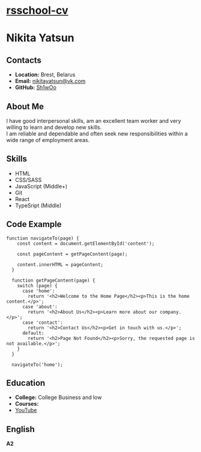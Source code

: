 # __[rsschool-cv](https://sh1woo.vercel.app/)__

# __Nikita Yatsun__

## __Contacts__
- __Location:__ Brest, Belarus
- __Email:__ nikitayatsun@vk.com
- __GitHub:__ [Sh1wOo](https://github.com/Sh1wOo)

## __About Me__
I have good interpersonal skills, am an excellent team worker and very willing to learn and develop new skills.\
I am reliable and dependable and often seek new responsibilities within a wide range of employment areas.

## __Skills__
- HTML
- CSS/SASS
- JavaScript (Middle+)
- Git
- React
- TypeSript (Middle)

## __Code Example__
  ```
 function navigateTo(page) {
      const content = document.getElementById('content');

      const pageContent = getPageContent(page);

      content.innerHTML = pageContent;
    }

    function getPageContent(page) {
      switch (page) {
        case 'home':
          return '<h2>Welcome to the Home Page</h2><p>This is the home content.</p>';
        case 'about':
          return '<h2>About Us</h2><p>Learn more about our company.</p>';
        case 'contact':
          return '<h2>Contact Us</h2><p>Get in touch with us.</p>';
        default:
          return '<h2>Page Not Found</h2><p>Sorry, the requested page is not available.</p>';
      }
    }

    navigateTo('home');
```

## __Education__
- __College:__ College Business and low
- __Courses:__
- [YouTube](https://www.youtube.com/)

## __English__
__A2__
